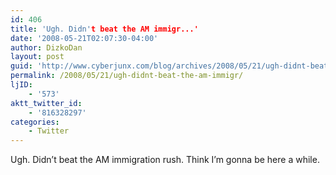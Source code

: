 ```yaml
---
id: 406
title: 'Ugh. Didn't beat the AM immigr...'
date: '2008-05-21T02:07:30-04:00'
author: DizkoDan
layout: post
guid: 'http://www.cyberjunx.com/blog/archives/2008/05/21/ugh-didnt-beat-the-am-immigr/'
permalink: /2008/05/21/ugh-didnt-beat-the-am-immigr/
ljID:
    - '573'
aktt_twitter_id:
    - '816328297'
categories:
    - Twitter
---
```


Ugh. Didn’t beat the AM immigration rush. Think I’m gonna be here a while.